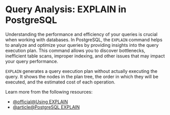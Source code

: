 # Query Analysis: EXPLAIN in PostgreSQL

Understanding the performance and efficiency of your queries is crucial when working with databases. In PostgreSQL, the `EXPLAIN` command helps to analyze and optimize your queries by providing insights into the query execution plan. This command allows you to discover bottlenecks, inefficient table scans, improper indexing, and other issues that may impact your query performance.

`EXPLAIN` generates a query execution plan without actually executing the query. It shows the nodes in the plan tree, the order in which they will be executed, and the estimated cost of each operation.

Learn more from the following resources:

- [@official@Using EXPLAIN](https://www.postgresql.org/docs/current/using-explain.html)
- [@article@PostgreSQL EXPLAIN](https://www.postgresqltutorial.com/postgresql-tutorial/postgresql-explain/)